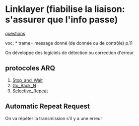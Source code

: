 Linklayer (fiabilise la liaison: s'assurer que l'info passe)
============================================================

[questions](questions)

voc: 
	* trame= message donné (de donnée ou de contrôle) p.11

On développe des logiciels de détection ou correction d'erreur

## protocoles ARQ
1. [Stop_and_Wait](Stop_and_Wait)
2. [Go_Back_N](Go_Back_N)
3. [Selective_Repeat](Selective_Repeat)

## Automatic Repeat Request
On va répéter la transmission s'il y a une erreur


